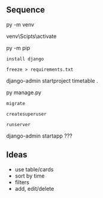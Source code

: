 ## Sequence

py -m venv

venv\Scipts\activate

py -m pip 

    install django

    freeze > requirements.txt

django-admin startproject timetable .

py manage.py 

    migrate
 
    createsuperuser

    runserver

django-admin startapp ???



## Ideas

- use table/cards
- sort by time
- filters
- add, edit/delete